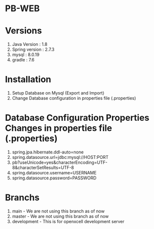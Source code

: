 # PB-WEB


# Versions
1. Java Version : 1.8
1. Spring version : 2.7.3
1. mysql : 8.0.19
1. gradle : 7.6

# Installation
1. Setup Database on Mysql (Export and Import)
1. Change Database configuration in properties file (.properties)

# Database Configuration Properties Changes in properties file (.properties)
1. spring.jpa.hibernate.ddl-auto=none
1. spring.datasource.url=jdbc:mysql://HOST:PORT
1. pb?useUnicode=yes&characterEncoding=UTF-8&characterSetResults=UTF-8
1. spring.datasource.username=USERNAME
1. spring.datasource.password=PASSWORD

# Branchs
1. main - We are not using this branch as of now
1. master - We are not using this branch as of now
1. development - This is for openxcell development server

